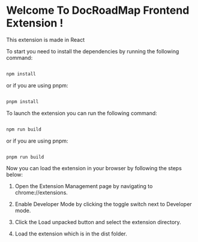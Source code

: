 # Welcome To DocRoadMap Frontend Extension !

This extension is made in React

To start you need to install the dependencies by running the following command:

```bash

npm install

```

or if you are using pnpm:

```bash

pnpm install

```

To launch the extension you can run the following command:

```bash

npm run build

```

or if you are using pnpm:

```bash

pnpm run build

```

Now you can load the extension in your browser by following the steps below:

1. Open the Extension Management page by navigating to chrome://extensions.

2. Enable Developer Mode by clicking the toggle switch next to Developer mode.

3. Click the Load unpacked button and select the extension directory.

4. Load the extension which is in the dist folder.
